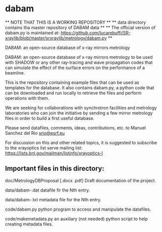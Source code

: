 dabam
=====


** NOTE THAT THIS IS A WORKING REPOSITORY **
** data directory contains tha master repository of DABAM data **
** The official version of dabam.py is maintained at:
https://github.com/lucarebuffi/SR-xraylib/blob/master/srxraylib/metrology/dabam.py **


DABAM: an open-source database of x-ray mirrors metrology


DABAM: an open-source database of x-ray mirrors metrology to be used with 
SHADOW or any other ray-tracing and wave propagation codes that can 
simulate the effect of the surface errors on the performance of a beamline.
        
This is the repository containing example files that can be used 
as templates for the database.
It also contains dabam.py, a python code that can be downloaded and run 
locally to retrieve the files and perform operations with them. 

We are seeking for collaborations with synchrotron facilities and metrology 
laboratories who can join the initiative by sending a few mirror metrology 
files in order to build a first useful database.

Please send datafiles, comments, ideas, contributions, etc. to 
Manuel Sanchez del Rio srio@esrf.eu

For discussion on this and other related topics, it is suggested to subscribe 
to the xrayoptics list serve mailing list:
https://lists.bnl.gov/mailman/listinfo/xrayoptics-l
                                                         

Important files in this directory: 
----------------------------------

doc/MetrologyDBProposal [.docx .pdf] Draft documentation of the project.

data/dabam-<N>.dat  datafile fir the Nth entry.

data/dabam-<N>.txt  metadata file for the Nth entry.

code/dabam.py  python program to access and manipulate the datafiles.  

code/makemetadata.py an auxiliary (not needed) python script to help creating 
    metadata files. 


